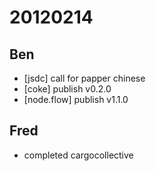# 20120214

## Ben
- [jsdc] call for papper chinese
- [coke] publish v0.2.0
- [node.flow] publish v1.1.0



## Fred
- completed cargocollective
